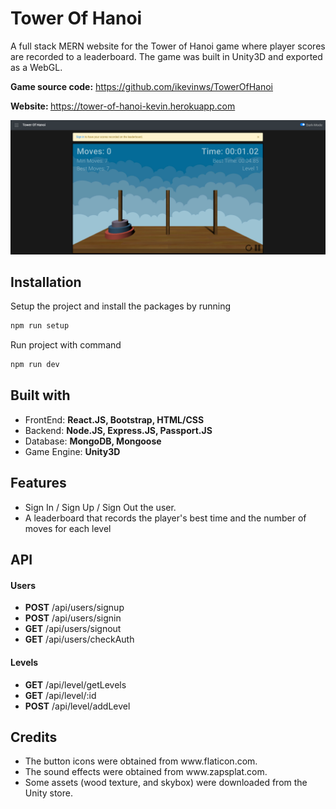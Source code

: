 # Tower Of Hanoi
A full stack MERN website for the Tower of Hanoi game where player scores are recorded to a leaderboard. The game was built in Unity3D and exported as a WebGL. 

<b>Game source code:</b> <a>https://github.com/ikevinws/TowerOfHanoi</a>

<b>Website: </b> <a>https://tower-of-hanoi-kevin.herokuapp.com</a>

<img width="1438" alt="screenshot" src="images/home.png">

<h2>Installation</h2>

 Setup the project and install the packages by running
```bash
npm run setup
```
 Run project with command
```bash
npm run dev
```

<h2>Built with</h2>
<ul>
    <li>FrontEnd: <b> React.JS, Bootstrap, HTML/CSS </b></li>
    <li>Backend:  <b> Node.JS, Express.JS, Passport.JS </b> </li>
    <li>Database: <b> MongoDB, Mongoose </b> </li>
    <li>Game Engine: <b>Unity3D</b></li>
</ul>

<h2> Features </h2>
<ul>
    <li> Sign In / Sign Up / Sign Out the user. </li>
    <li> A leaderboard that records the player's best time and the number of moves for each level</li>
</ul>

<h2> API </h2>
<h4> Users </h4>
<ul>
  <li> <b>POST</b> /api/users/signup </li>
  <li> <b>POST</b>  /api/users/signin  </li>
  <li> <b>GET</b>  /api/users/signout </li>
  <li> <b>GET</b>  /api/users/checkAuth </li>
</ul>

<h4> Levels </h4>
<ul>
  <li> <b>GET</b> /api/level/getLevels </li>
  <li> <b>GET</b> /api/level/:id </li>
  <li> <b>POST</b> /api/level/addLevel </li>
</ul>

<h2> Credits </h2>
<ul>
  <li>The button icons were obtained from <a>www.flaticon.com</a>.</li>
  <li>The sound effects were obtained from <a>www.zapsplat.com</a>.</li>
  <li>Some assets (wood texture, and skybox) were downloaded from the Unity store.</li> 
</ul>
